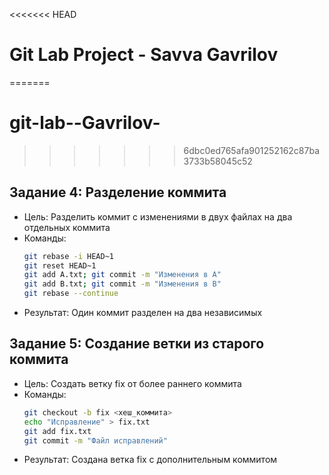 <<<<<<< HEAD
# Git Lab Project - Savva Gavrilov
=======
# git-lab--Gavrilov-
>>>>>>> 6dbc0ed765afa901252162c87ba3733b58045c52

## Задание 4: Разделение коммита
- Цель: Разделить коммит с изменениями в двух файлах на два отдельных коммита
- Команды:
  ```bash
  git rebase -i HEAD~1
  git reset HEAD~1
  git add A.txt; git commit -m "Изменения в A"
  git add B.txt; git commit -m "Изменения в B"
  git rebase --continue
  ```
- Результат: Один коммит разделен на два независимых


## Задание 5: Создание ветки из старого коммита
- Цель: Создать ветку fix от более раннего коммита
- Команды:
  ```bash
  git checkout -b fix <хеш_коммита>
  echo "Исправление" > fix.txt
  git add fix.txt
  git commit -m "Файл исправлений"
  ```
- Результат: Создана ветка fix с дополнительным коммитом
